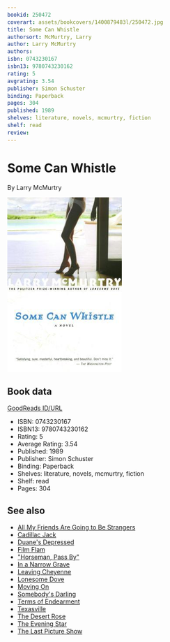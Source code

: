 ```yaml
---
bookid: 250472
coverart: assets/bookcovers/1400879483l/250472.jpg
title: Some Can Whistle
authorsort: McMurtry, Larry
author: Larry McMurtry
authors: 
isbn: 0743230167
isbn13: 9780743230162
rating: 5
avgrating: 3.54
publisher: Simon Schuster
binding: Paperback
pages: 304
published: 1989
shelves: literature, novels, mcmurtry, fiction
shelf: read
review: 
---
```


# Some Can Whistle

By Larry McMurtry

![](../../assets/bookcovers/1400879483l/250472.jpg)

## Book data

[GoodReads ID/URL](https://www.goodreads.com/book/show/250472)

- ISBN: 0743230167
- ISBN13: 9780743230162
- Rating: 5
- Average Rating: 3.54
- Published: 1989
- Publisher: Simon Schuster
- Binding: Paperback
- Shelves: literature, novels, mcmurtry, fiction
- Shelf: read
- Pages: 304


## See also

- [All My Friends Are Going to Be Strangers](All_My_Friends_Are_Going_to_Be_Strangers.md)
- [Cadillac Jack](Cadillac_Jack.md)
- [Duane's Depressed](Duanes_Depressed.md)
- [Film Flam](Film_Flam-_Essays_on_Hollywood.md)
- ["Horseman, Pass By"](Horseman__Pass_By.md)
- [In a Narrow Grave](In_a_Narrow_Grave-_Essays_on_Texas.md)
- [Leaving Cheyenne](Leaving_Cheyenne.md)
- [Lonesome Dove](Lonesome_Dove.md)
- [Moving On](Moving_On.md)
- [Somebody's Darling](Somebodys_Darling.md)
- [Terms of Endearment](Terms_of_Endearment.md)
- [Texasville](Texasville.md)
- [The Desert Rose](The_Desert_Rose.md)
- [The Evening Star](The_Evening_Star.md)
- [The Last Picture Show](The_Last_Picture_Show.md)
